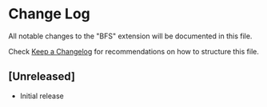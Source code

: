 # Change Log

All notable changes to the "BFS" extension will be documented in this file.

Check [Keep a Changelog](http://keepachangelog.com/) for recommendations on how to structure this file.

## [Unreleased]

- Initial release